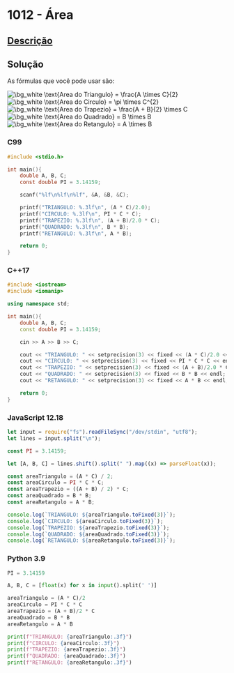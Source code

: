 # 1012 - Área

## [Descrição](https://www.beecrowd.com.br/judge/pt/problems/view/1012)

## Solução

As fórmulas que você pode usar são:

<img src="https://latex.codecogs.com/png.image?\dpi{110}&space;\bg_white&space;\text{Area&space;do&space;Triangulo}&space;=&space;\frac{A&space;\times&space;C}{2}" title="\bg_white \text{Area do Triangulo} = \frac{A \times C}{2}" />

<img src="https://latex.codecogs.com/png.image?\dpi{110}&space;\bg_white&space;\text{Area&space;do&space;Circulo}&space;=&space;\pi&space;\times&space;C^{2}" title="\bg_white \text{Area do Circulo} = \pi \times C^{2}" />

<img src="https://latex.codecogs.com/png.image?\dpi{110}&space;\bg_white&space;\text{Area&space;do&space;Trapezio}&space;=&space;\frac{A&space;&plus;&space;B}{2}&space;\times&space;C" title="\bg_white \text{Area do Trapezio} = \frac{A + B}{2} \times C" />

<img src="https://latex.codecogs.com/png.image?\dpi{110}&space;\bg_white&space;\text{Area&space;do&space;Quadrado}&space;=&space;B&space;\times&space;B" title="\bg_white \text{Area do Quadrado} = B \times B" />

<img src="https://latex.codecogs.com/png.image?\dpi{110}&space;\bg_white&space;\text{Area&space;do&space;Retangulo}&space;=&space;A&space;\times&space;B" title="\bg_white \text{Area do Retangulo} = A \times B" />

### C99

```c
#include <stdio.h>

int main(){
    double A, B, C;
    const double PI = 3.14159;

    scanf("%lf\n%lf\n%lf", &A, &B, &C);

    printf("TRIANGULO: %.3lf\n", (A * C)/2.0);
    printf("CIRCULO: %.3lf\n", PI * C * C);
    printf("TRAPEZIO: %.3lf\n", (A + B)/2.0 * C);
    printf("QUADRADO: %.3lf\n", B * B);
    printf("RETANGULO: %.3lf\n", A * B);

    return 0;
}
```

### C++17

```cpp
#include <iostream>
#include <iomanip>

using namespace std;

int main(){
    double A, B, C;
    const double PI = 3.14159;

    cin >> A >> B >> C;

    cout << "TRIANGULO: " << setprecision(3) << fixed << (A * C)/2.0 << endl;
    cout << "CIRCULO: " << setprecision(3) << fixed << PI * C * C << endl;
    cout << "TRAPEZIO: " << setprecision(3) << fixed << (A + B)/2.0 * C << endl;
    cout << "QUADRADO: " << setprecision(3) << fixed << B * B << endl;
    cout << "RETANGULO: " << setprecision(3) << fixed << A * B << endl;

    return 0;
}
```

### JavaScript 12.18

```javascript
let input = require("fs").readFileSync("/dev/stdin", "utf8");
let lines = input.split("\n");

const PI = 3.14159;

let [A, B, C] = lines.shift().split(" ").map((x) => parseFloat(x));

const areaTriangulo = (A * C) / 2;
const areaCirculo = PI * C * C;
const areaTrapezio = ((A + B) / 2) * C;
const areaQuadrado = B * B;
const areaRetangulo = A * B;

console.log(`TRIANGULO: ${areaTriangulo.toFixed(3)}`);
console.log(`CIRCULO: ${areaCirculo.toFixed(3)}`);
console.log(`TRAPEZIO: ${areaTrapezio.toFixed(3)}`);
console.log(`QUADRADO: ${areaQuadrado.toFixed(3)}`);
console.log(`RETANGULO: ${areaRetangulo.toFixed(3)}`);
```

### Python 3.9

```python
PI = 3.14159

A, B, C = [float(x) for x in input().split(' ')]

areaTriangulo = (A * C)/2
areaCirculo = PI * C * C
areaTrapezio = (A + B)/2 * C
areaQuadrado = B * B
areaRetangulo = A * B

print(f"TRIANGULO: {areaTriangulo:.3f}")
print(f"CIRCULO: {areaCirculo:.3f}")
print(f"TRAPEZIO: {areaTrapezio:.3f}")
print(f"QUADRADO: {areaQuadrado:.3f}")
print(f"RETANGULO: {areaRetangulo:.3f}")
```
